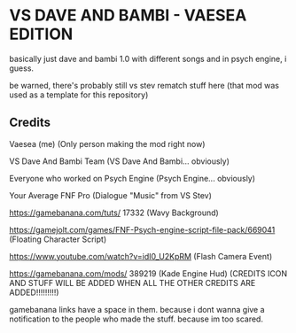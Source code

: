 # VS DAVE AND BAMBI - VAESEA EDITION
basically just dave and bambi 1.0 with different songs and in psych engine, i guess. 

be warned, there's probably still vs stev rematch stuff here (that mod was used as a template for this repository)

## Credits
Vaesea (me) (Only person making the mod right now)

VS Dave And Bambi Team (VS Dave And Bambi... obviously)

Everyone who worked on Psych Engine (Psych Engine... obviously)

Your Average FNF Pro (Dialogue "Music" from VS Stev)

https://gamebanana.com/tuts/ 17332 (Wavy Background)

https://gamejolt.com/games/FNF-Psych-engine-script-file-pack/669041 (Floating Character Script)

https://www.youtube.com/watch?v=idI0_U2KpRM (Flash Camera Event)

https://gamebanana.com/mods/ 389219 (Kade Engine Hud) (CREDITS ICON AND STUFF WILL BE ADDED WHEN ALL THE OTHER CREDITS ARE ADDED!!!!!!!!!)

gamebanana links have a space in them. because i dont wanna give a notification to the people who made the stuff. because im too scared.
